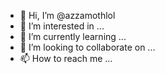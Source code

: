 - 👋 Hi, I’m @azzamothlol
- 👀 I’m interested in ...
- 🌱 I’m currently learning ...
- 💞️ I’m looking to collaborate on ...
- 📫 How to reach me ...

<!---
azzamothlol/azzamothlol is a ✨ special ✨ repository because its `README.md` (this file) appears on your GitHub profile.
You can click the Preview link to take a look at your changes.
--->
